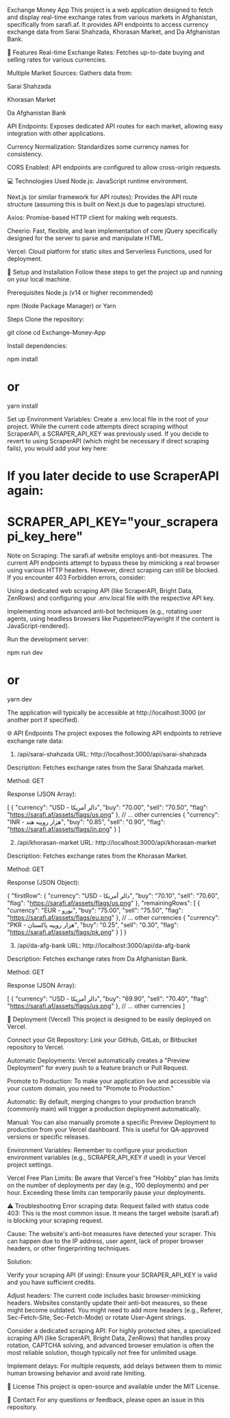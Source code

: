 Exchange Money App
This project is a web application designed to fetch and display real-time exchange rates from various markets in Afghanistan, specifically from sarafi.af. It provides API endpoints to access currency exchange data from Sarai Shahzada, Khorasan Market, and Da Afghanistan Bank.

🌟 Features
Real-time Exchange Rates: Fetches up-to-date buying and selling rates for various currencies.

Multiple Market Sources: Gathers data from:

Sarai Shahzada

Khorasan Market

Da Afghanistan Bank

API Endpoints: Exposes dedicated API routes for each market, allowing easy integration with other applications.

Currency Normalization: Standardizes some currency names for consistency.

CORS Enabled: API endpoints are configured to allow cross-origin requests.

💻 Technologies Used
Node.js: JavaScript runtime environment.

Next.js (or similar framework for API routes): Provides the API route structure (assuming this is built on Next.js due to pages/api structure).

Axios: Promise-based HTTP client for making web requests.

Cheerio: Fast, flexible, and lean implementation of core jQuery specifically designed for the server to parse and manipulate HTML.

Vercel: Cloud platform for static sites and Serverless Functions, used for deployment.

🚀 Setup and Installation
Follow these steps to get the project up and running on your local machine.

Prerequisites
Node.js (v14 or higher recommended)

npm (Node Package Manager) or Yarn

Steps
Clone the repository:

git clone <repository-url>
cd Exchange-Money-App

Install dependencies:

npm install
# or
yarn install

Set up Environment Variables:
Create a .env.local file in the root of your project. While the current code attempts direct scraping without ScraperAPI, a SCRAPER_API_KEY was previously used. If you decide to revert to using ScraperAPI (which might be necessary if direct scraping fails), you would add your key here:

# If you later decide to use ScraperAPI again:
# SCRAPER_API_KEY="your_scraperapi_key_here"

Note on Scraping: The sarafi.af website employs anti-bot measures. The current API endpoints attempt to bypass these by mimicking a real browser using various HTTP headers. However, direct scraping can still be blocked. If you encounter 403 Forbidden errors, consider:

Using a dedicated web scraping API (like ScraperAPI, Bright Data, ZenRows) and configuring your .env.local file with the respective API key.

Implementing more advanced anti-bot techniques (e.g., rotating user agents, using headless browsers like Puppeteer/Playwright if the content is JavaScript-rendered).

Run the development server:

npm run dev
# or
yarn dev

The application will typically be accessible at http://localhost:3000 (or another port if specified).

🌐 API Endpoints
The project exposes the following API endpoints to retrieve exchange rate data:

1. /api/sarai-shahzada
URL: http://localhost:3000/api/sarai-shahzada

Description: Fetches exchange rates from the Sarai Shahzada market.

Method: GET

Response (JSON Array):

[
  {
    "currency": "USD - دالر آمریکا",
    "buy": "70.00",
    "sell": "70.50",
    "flag": "https://sarafi.af/assets/flags/us.png"
  },
  // ... other currencies
  {
    "currency": "INR - هزار روپیه هند",
    "buy": "0.85",
    "sell": "0.90",
    "flag": "https://sarafi.af/assets/flags/in.png"
  }
]

2. /api/khorasan-market
URL: http://localhost:3000/api/khorasan-market

Description: Fetches exchange rates from the Khorasan Market.

Method: GET

Response (JSON Object):

{
  "firstRow": {
    "currency": "USD - دالر آمریکا",
    "buy": "70.10",
    "sell": "70.60",
    "flag": "https://sarafi.af/assets/flags/us.png"
  },
  "remainingRows": [
    {
      "currency": "EUR - یورو",
      "buy": "75.00",
      "sell": "75.50",
      "flag": "https://sarafi.af/assets/flags/eu.png"
    },
    // ... other currencies
    {
      "currency": "PKR - هزار روپیه پاکستان",
      "buy": "0.25",
      "sell": "0.30",
      "flag": "https://sarafi.af/assets/flags/pk.png"
    }
  ]
}

3. /api/da-afg-bank
URL: http://localhost:3000/api/da-afg-bank

Description: Fetches exchange rates from Da Afghanistan Bank.

Method: GET

Response (JSON Array):

[
  {
    "currency": "USD - دالر آمریکا",
    "buy": "69.90",
    "sell": "70.40",
    "flag": "https://sarafi.af/assets/flags/us.png"
  },
  // ... other currencies
]

🚀 Deployment (Vercel)
This project is designed to be easily deployed on Vercel.

Connect your Git Repository: Link your GitHub, GitLab, or Bitbucket repository to Vercel.

Automatic Deployments: Vercel automatically creates a "Preview Deployment" for every push to a feature branch or Pull Request.

Promote to Production: To make your application live and accessible via your custom domain, you need to "Promote to Production."

Automatic: By default, merging changes to your production branch (commonly main) will trigger a production deployment automatically.

Manual: You can also manually promote a specific Preview Deployment to production from your Vercel dashboard. This is useful for QA-approved versions or specific releases.

Environment Variables: Remember to configure your production environment variables (e.g., SCRAPER_API_KEY if used) in your Vercel project settings.

Vercel Free Plan Limits: Be aware that Vercel's free "Hobby" plan has limits on the number of deployments per day (e.g., 100 deployments) and per hour. Exceeding these limits can temporarily pause your deployments.

⚠️ Troubleshooting
Error scraping data: Request failed with status code 403: This is the most common issue. It means the target website (sarafi.af) is blocking your scraping request.

Cause: The website's anti-bot measures have detected your scraper. This can happen due to the IP address, user agent, lack of proper browser headers, or other fingerprinting techniques.

Solution:

Verify your scraping API (if using): Ensure your SCRAPER_API_KEY is valid and you have sufficient credits.

Adjust headers: The current code includes basic browser-mimicking headers. Websites constantly update their anti-bot measures, so these might become outdated. You might need to add more headers (e.g., Referer, Sec-Fetch-Site, Sec-Fetch-Mode) or rotate User-Agent strings.

Consider a dedicated scraping API: For highly protected sites, a specialized scraping API (like ScraperAPI, Bright Data, ZenRows) that handles proxy rotation, CAPTCHA solving, and advanced browser emulation is often the most reliable solution, though typically not free for unlimited usage.

Implement delays: For multiple requests, add delays between them to mimic human browsing behavior and avoid rate limiting.

📄 License
This project is open-source and available under the MIT License.

📧 Contact
For any questions or feedback, please open an issue in this repository.
